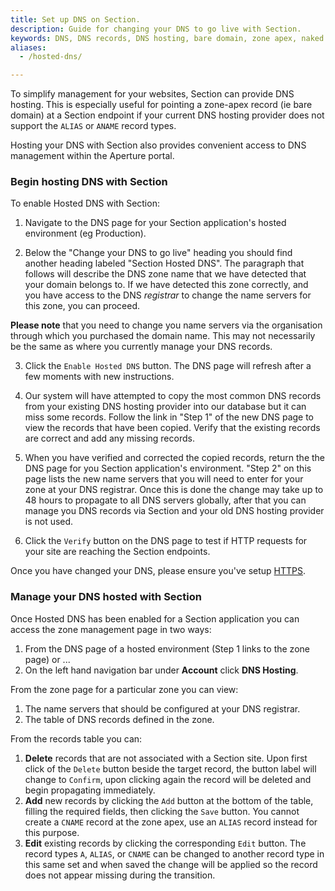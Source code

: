 ```yaml
---
title: Set up DNS on Section.
description: Guide for changing your DNS to go live with Section.
keywords: DNS, DNS records, DNS hosting, bare domain, zone apex, naked domain and root domain
aliases:
  - /hosted-dns/

---
```


To simplify management for your websites, Section can provide DNS hosting. This is especially useful for pointing a zone-apex record (ie bare domain) at a Section endpoint if your current DNS hosting provider does not support the `ALIAS` or `ANAME` record types.

Hosting your DNS with Section also provides convenient access to DNS management within the Aperture portal.

### Begin hosting DNS with Section

To enable Hosted DNS with Section:  

1) Navigate to the DNS page for your Section application's hosted environment (eg Production).

2) Below the "Change your DNS to go live" heading you should find another heading labeled "Section Hosted DNS". The paragraph that follows will describe the DNS zone name that we have detected that your domain belongs to. If we have detected this zone correctly, and you have access to the DNS *registrar* to change the name servers for this zone, you can proceed.

**Please note** that you need to change you name servers via the organisation through which you purchased the domain name. This may not necessarily be the same as where you currently manage your DNS records.

3) Click the `Enable Hosted DNS` button. The DNS page will refresh after a few moments with new instructions.

4) Our system will have attempted to copy the most common DNS records from your existing DNS hosting provider into our database but it can miss some records. Follow the link in "Step 1" of the new DNS page to view the records that have been copied. Verify that the existing records are correct and add any missing records.

5) When you have verified and corrected the copied records, return the the DNS page for you Section application's environment. "Step 2" on this page lists the new name servers that you will need to enter for your zone at your DNS registrar. Once this is done the change may take up to 48 hours to propagate to all DNS servers globally, after that you can manage you DNS records via Section and your old DNS hosting provider is not used.

6) Click the `Verify` button on the DNS page to test if HTTP requests for your site are reaching the Section endpoints.

Once you have changed your DNS, please ensure you've setup [HTTPS](/docs/setup-https).

### Manage your DNS hosted with Section

Once Hosted DNS has been enabled for a Section application you can access the zone management page in two ways:

1. From the DNS page of a hosted environment (Step 1 links to the zone page) or ...
2. On the left hand navigation bar under **Account** click **DNS Hosting**.

From the zone page for a particular zone you can view:

1. The name servers that should be configured at your DNS registrar.
2. The table of DNS records defined in the zone.

From the records table you can:

1. **Delete** records that are not associated with a Section site. Upon first click of the `Delete` button beside the target record, the button label will change to `Confirm`, upon clicking again the record will be deleted and begin propagating immediately.
2. **Add** new records by clicking the `Add` button at the bottom of the table, filling the required fields, then clicking the `Save` button. You cannot create a `CNAME` record at the zone apex, use an `ALIAS` record instead for this purpose.
3. **Edit** existing records by clicking the corresponding `Edit` button. The record types `A`, `ALIAS`, or `CNAME` can be changed to another record type in this same set and when saved the change will be applied so the record does not appear missing during the transition.
